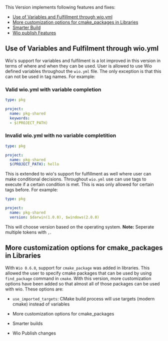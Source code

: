 This Version implements following features and fixes:

- [Use of Variables and Fulfillment through wio.yml](#ability-to-link-to-cmake-packages)
- [More customization options for cmake_packages in Libraries](#ability-to-specify-operating-system-specific-data)
- [Smarter Build]()
- [Wio publish Features](#optional-tag-for-placeholders)

## Use of Variables and Fulfilment through wio.yml

Wio's support for variables and fulfilment is a lot improved in this version in terms of where and when they can be used.
User is allowed to use Wio defined variables throughout the `wio.yml` file. The only exception is that this can not be used
in tag names. For example:

### Valid wio.yml with variable completion
```yml
type: pkg

project:
  name: pkg-shared
  keywords:
  - $(PROJECT_PATH)
```

### Invalid wio.yml with no variable completition
```yml
type: pkg

project:
  name: pkg-shared
  $(PROJECT_PATH): hello
```

This is extended to wio's support for fulfillment as well where user can make conditional decisions. Throughout `wio.yml`
use can use tags to execute if a certain condition is met. This is was only allowed for certain tags before. For example:

```yml
type: pkg

project:
  name: pkg-shared
  version: $darwin(1.0.0), $windows(2.0.0)
```

This will choose version based on the operating system. **Note:** Seperate multiple tokens with `,`.

## More customization options for cmake_packages in Libraries
With `Wio 0.6.0`, support for `cmake_package` was added in libraries. This allowed the user to specify cmake packages
that can be used by using `find_package` command in `cmake`. With this version, more customization options have been added
so that almost all of those packages can be used with wio. These options are:
* `use_imported_targets`: CMake build process will use targets (modern cmake) instead of variables

* More customization options for cmake_packages
* Smarter builds
* Wio Publish changes